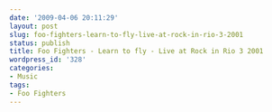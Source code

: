 ```yaml
---
date: '2009-04-06 20:11:29'
layout: post
slug: foo-fighters-learn-to-fly-live-at-rock-in-rio-3-2001
status: publish
title: Foo Fighters - Learn to fly - Live at Rock in Rio 3 2001
wordpress_id: '328'
categories:
- Music
tags:
- Foo Fighters
---
```



